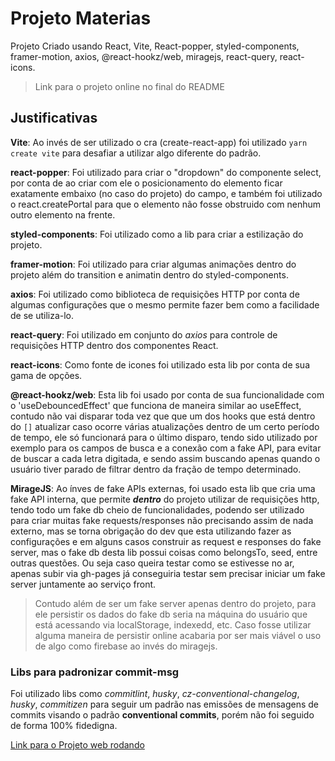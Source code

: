 # Projeto Materias

Projeto Criado usando React, Vite, React-popper, styled-components, framer-motion, axios, @react-hookz/web, miragejs, react-query, react-icons.

> Link para o projeto online no final do README

## Justificativas

**Vite**: Ao invés de ser utilizado o cra (create-react-app) foi utilizado `yarn create vite` para desafiar a utilizar algo diferente do padrão.

**react-popper**: Foi utilizado para criar o "dropdown" do componente select, por conta de ao criar com ele o posicionamento do elemento ficar exatamente embaixo (no caso do projeto) do campo, e também foi utilizado o react.createPortal para que o elemento não fosse obstruido com nenhum outro elemento na frente.

**styled-components**: Foi utilizado como a lib para criar a estilização do projeto.

**framer-motion**: Foi utilizado para criar algumas animações dentro do projeto além do transition e animatin dentro do styled-components.

**axios**: Foi utilizado como biblioteca de requisições HTTP por conta de algumas configurações que o mesmo permite fazer bem como a facilidade de se utiliza-lo.

**react-query**: Foi utilizado em conjunto do *axios* para controle de requisições HTTP dentro dos componentes React.

**react-icons**: Como fonte de icones foi utilizado esta lib por conta de sua gama de opções.

**@react-hookz/web**: Esta lib foi usado por conta de sua funcionalidade com o 'useDebouncedEffect' que funciona de maneira similar ao useEffect, contudo não vai disparar toda vez que que um dos hooks que está dentro do `[]` atualizar caso ocorre várias atualizações dentro de um certo período de tempo, ele só funcionará para o último disparo, tendo sido utilizado por exemplo para os campos de busca e a conexão com a fake API, para evitar de buscar a cada letra digitada, e sendo assim buscando apenas quando o usuário tiver parado de filtrar dentro da fração de tempo determinado.

**MirageJS**: Ao ínves de fake APIs externas, foi usado esta lib que cria uma fake API interna, que permite ***dentro*** do projeto utilizar de requisições http, tendo todo um fake db cheio de funcionalidades, podendo ser utilizado para criar muitas fake requests/responses não precisando assim de nada externo, mas se torna obrigação do dev que esta utilizando fazer as configurações e em alguns casos construir as request e responses do fake server, mas o fake db desta lib possui coisas como belongsTo, seed, entre outras questões. Ou seja caso queira testar como se estivesse no ar, apenas subir via gh-pages já conseguiria testar sem precisar iniciar um fake server juntamente ao serviço front.
> Contudo além de ser um fake server apenas dentro do projeto, para ele persistir os dados do fake db seria na máquina do usuário que está acessando via localStorage, indexedd, etc. Caso fosse utilizar alguma maneira de persistir online acabaria por ser mais viável o uso de algo como firebase ao invés do miragejs.

### Libs para padronizar commit-msg

Foi utilizado libs como _commitlint_, _husky_, _cz-conventional-changelog_, _husky_, _commitizen_ para seguir um padrão nas emissões de mensagens de commits visando o padrão **conventional commits**, porém não foi seguido de forma 100% fidedigna.

[Link para o Projeto web rodando](https://spontaneous-dasik-3ff8d2.netlify.app)
